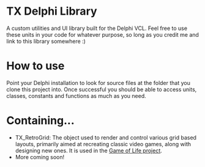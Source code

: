 # TX Delphi Library
A custom utilities and UI library built for the Delphi VCL. Feel free to use these units in your code for whatever purpose, so long as you credit me and link to this library somewhere :)

# How to use
Point your Delphi installation to look for source files at the folder that you clone this project into. Once successful you should be able to access units, classes, constants and functions as much as you need.

# Containing...
- TX_RetroGrid: The object used to render and control various grid based layouts, primarily aimed at recreating classic video games, along with designing new ones. It is used in the [Game of Life project](https://github.com/tomxxi/game-of-life-delphi).
- More coming soon!